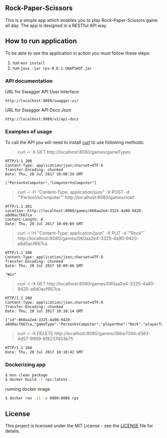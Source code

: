 
Rock-Paper-Scissors
-------------
This is a simple app which enables you to play Rock-Paper-Scissors game all day. The app is designed in a RESTful API way.

## How to run application

To be able to see the application in action you must follow these steps:

1. run `mvn install`
2. run `java -jar rps-0.0.1-SNAPSHOT.jar`

### API documentation

URL for Swagger API User Interface
```
http://localhost:8080/swagger-ui/
```

URL for Swagger API Docs Json
```
http://localhost:8080/v2/api-docs
```

### Examples of usage

To call the API you will need to install [curl](https://curl.se/download.html) to use following methods:

>curl -i -X GET http://localhost:8080/games/gameTypes
```
HTTP/1.1 200
Content-Type: application/json;charset=UTF-8
Transfer-Encoding: chunked
Date: Thu, 20 Jul 2017 10:08:34 GMT

["PersonVsComputer","ComputerVsComputer"]
```

>curl -i -H "Content-Type: application/json" -X POST -d '"PersonVsComputer"' http://localhost:8080/games/start
```
HTTP/1.1 201
Location: http://localhost:8080/games/060aa2e4-3325-4a90-9420-a8d0acf667ca
Content-Length: 0
Date: Thu, 20 Jul 2017 10:09:09 GMT
```

>curl -i -H "Content-Type: application/json" -X PUT -d '"Rock"' http://localhost:8080/games/060aa2e4-3325-4a90-9420-a8d0acf667ca
```
HTTP/1.1 200
Content-Type: application/json;charset=UTF-8
Transfer-Encoding: chunked
Date: Thu, 20 Jul 2017 10:09:46 GMT

"Win"
```
>curl -i -X GET http://localhost:8080/games/060aa2e4-3325-4a90-9420-a8d0acf667ca
```
HTTP/1.1 200
Content-Type: application/json;charset=UTF-8
Transfer-Encoding: chunked
Date: Thu, 20 Jul 2017 10:10:14 GMT

{"id":060aa2e4-3325-4a90-9420-a8d0acf667ca,"gameType":"PersonVsComputer","playerOne":"Rock","playerTwo":"Scissors"}
```
>curl -i -X DELETE http://localhost:8080/games/06be7094-d383-4d57-9999-6f8237453b75
```
HTTP/1.1 204
Date: Thu, 20 Jul 2017 10:10:42 GMT
```

### Dockerizing app

```bash
$ mvn clean package
$ docker build -t rps:latest .
```

running docker image

```bash
$ docker run -it -p 8080:8080 rps
```

## License

This project is licensed under the MIT License - see the [LICENSE](LICENSE) file for details.